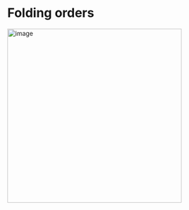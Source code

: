 # Folding orders

<img width="395" alt="image" src="https://user-images.githubusercontent.com/47826375/155599025-d33de837-5a7e-415c-aa10-3aaab8790699.png">
